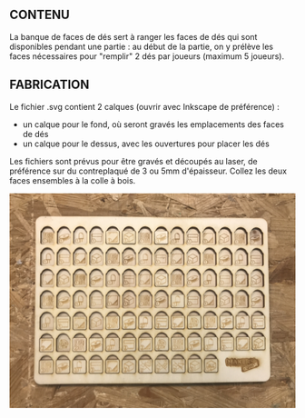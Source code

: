 ## CONTENU

La banque de faces de dés sert à ranger les faces de dés qui sont disponibles pendant une partie : au début de la partie, on y prélève les faces nécessaires pour "remplir" 2 dés par joueurs (maximum 5 joueurs).

## FABRICATION

Le fichier .svg contient 2 calques (ouvrir avec Inkscape de préférence) : 

- un calque pour le fond, où seront gravés les emplacements des faces de dés
- un calque pour le dessus, avec les ouvertures pour placer les dés

Les fichiers sont prévus pour être gravés et découpés au laser, de préférence sur du contreplaqué de 3 ou 5mm d'épaisseur. Collez les deux faces ensembles à la colle à bois.

![Banque de faces de dés Makers' Quest](8A7C7649-A222-4F86-BFB1-E7A6CDC7511A_1_201_a.jpeg)
